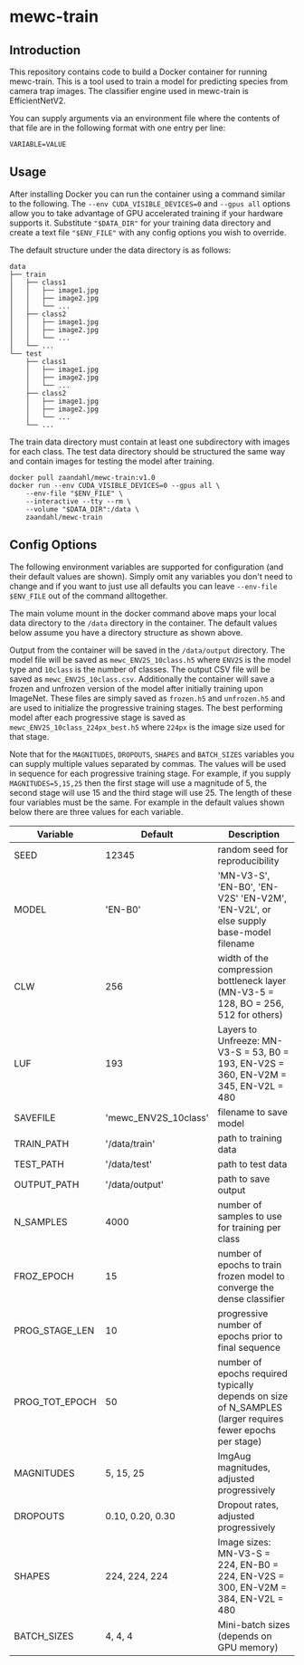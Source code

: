 # mewc-train

## Introduction
This repository contains code to build a Docker container for running mewc-train. This is a tool used to train a model for predicting species from camera trap images. The classifier engine used in mewc-train is EfficientNetV2. 

You can supply arguments via an environment file where the contents of that file are in the following format with one entry per line:
```
VARIABLE=VALUE
```

## Usage

After installing Docker you can run the container using a command similar to the following. The `--env CUDA_VISIBLE_DEVICES=0` and `--gpus all` options allow you to take advantage of GPU accelerated training if your hardware supports it. Substitute `"$DATA_DIR"` for your training data directory and create a text file `"$ENV_FILE"` with any config options you wish to override. 

The default structure under the data directory is as follows:
```
data
├── train
│   ├── class1
│   │   ├── image1.jpg
│   │   ├── image2.jpg
│   │   └── ...
│   ├── class2
│   │   ├── image1.jpg
│   │   ├── image2.jpg
│   │   └── ...
│   └── ...
└── test
    ├── class1
    │   ├── image1.jpg
    │   ├── image2.jpg
    │   └── ...
    ├── class2
    │   ├── image1.jpg
    │   ├── image2.jpg
    │   └── ...
    └── ...
```

The train data directory must contain at least one subdirectory with images for each class. The test data directory should be structured the same way and contain images for testing the model after training.

```
docker pull zaandahl/mewc-train:v1.0
docker run --env CUDA_VISIBLE_DEVICES=0 --gpus all \ 
    --env-file "$ENV_FILE" \
    --interactive --tty --rm \
    --volume "$DATA_DIR":/data \
    zaandahl/mewc-train
```

## Config Options

The following environment variables are supported for configuration (and their default values are shown). Simply omit any variables you don't need to change and if you want to just use all defaults you can leave `--env-file $ENV_FILE` out of the command alltogether. 

The main volume mount in the docker command above maps your local data directory to the `/data` directory in the container. The default values below assume you have a directory structure as shown above.

Output from the container will be saved in the `/data/output` directory. The model file will be saved as `mewc_ENV2S_10class.h5` where `ENV2S` is the model type and `10class` is the number of classes. The output CSV file will be saved as `mewc_ENV2S_10class.csv`. Additionally the container will save a frozen and unfrozen version of the model after initially training upon ImageNet. These files are simply saved as `frozen.h5` and `unfrozen.h5` and are used to initialize the progressive training stages. The best performing model after each progressive stage is saved as `mewc_ENV2S_10class_224px_best.h5` where `224px` is the image size used for that stage.

Note that for the `MAGNITUDES`, `DROPOUTS`, `SHAPES` and `BATCH_SIZES` variables you can supply multiple values separated by commas. The values will be used in sequence for each progressive training stage. For example, if you supply `MAGNITUDES=5,15,25` then the first stage will use a magnitude of 5, the second stage will use 15 and the third stage will use 25. The length of these four variables must be the same. For example in the default values shown below there are three values for each variable. 

| Variable | Default | Description |
| ---------|---------|------------ |
| SEED | 12345 | random seed for reproducibility |
| MODEL | 'EN-B0' | 'MN-V3-S', 'EN-B0', 'EN-V2S' 'EN-V2M', 'EN-V2L', or else supply base-model filename |
| CLW | 256 | width of the compression bottleneck layer (MN-V3-5 = 128, BO = 256, 512 for others) |
| LUF | 193 | Layers to Unfreeze: MN-V3-S = 53, B0 = 193, EN-V2S = 360, EN-V2M = 345, EN-V2L = 480 |
| SAVEFILE | 'mewc_ENV2S_10class' | filename to save model |
| TRAIN_PATH | '/data/train' | path to training data |
| TEST_PATH | '/data/test' | path to test data |
| OUTPUT_PATH | '/data/output' | path to save output |
| N_SAMPLES | 4000 | number of samples to use for training per class |
| FROZ_EPOCH | 15 | number of epochs to train frozen model to converge the dense classifier |
| PROG_STAGE_LEN | 10 | progressive number of epochs prior to final sequence |
| PROG_TOT_EPOCH | 50 |  number of epochs required typically depends on size of N_SAMPLES (larger requires fewer epochs per stage) |
| MAGNITUDES | 5, 15, 25 | ImgAug magnitudes, adjusted progressively |
| DROPOUTS | 0.10, 0.20, 0.30 | Dropout rates, adjusted progressively |
| SHAPES | 224, 224, 224 | Image sizes: MN-V3-S = 224, EN-B0 = 224, EN-V2S = 300, EN-V2M = 384, EN-V2L = 480 |
| BATCH_SIZES | 4, 4, 4 | Mini-batch sizes (depends on GPU memory) |

